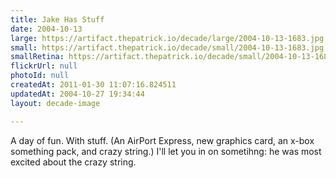 ```yaml
---
title: Jake Has Stuff
date: 2004-10-13
large: https://artifact.thepatrick.io/decade/large/2004-10-13-1683.jpg
small: https://artifact.thepatrick.io/decade/small/2004-10-13-1683.jpg
smallRetina: https://artifact.thepatrick.io/decade/small/2004-10-13-1683@2x.jpg
flickrUrl: null
photoId: null
createdAt: 2011-01-30 11:07:16.824511
updatedAt: 2004-10-27 19:34:44
layout: decade-image

---
```

A day of fun. With stuff. (An AirPort Express, new graphics card, an x-box something pack, and crazy string.) I'll let you in on sometihng: he was most excited about the crazy string.
